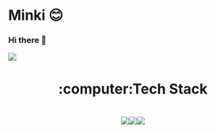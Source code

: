 # Minki :blush:

### Hi there 👋
  
<img src="https://img.shields.io/badge/쓰고자하는_텍스트-컬러코드?style=flat-square&logo=simpleicons에서_아이콘이름&logoColor=white"/></a>

<div align=center><H1>:computer:Tech Stack</H1></div>
<div align=center><H1><img src="https://img.shields.io/badge/C-DC143C?style=flat-square&logo=C&logoColor=white"/><img src="https://img.shields.io/badge/C%23-DC143C?style=flat-square&logo=Csharp&logoColor=white"/><img src="https://img.shields.io/badge/Python-DAA520?style=flat-square&logo=Python&logoColor=white"/></a></H1></div>

<!--
**redmink/redmink** is a ✨ _special_ ✨ repository because its `README.md` (this file) appears on your GitHub profile.

Here are some ideas to get you started:

- 🔭 I’m currently working on ...
- 🌱 I’m currently learning ...
- 👯 I’m looking to collaborate on ...
- 🤔 I’m looking for help with ...
- 💬 Ask me about ...
- 📫 How to reach me: ...
- 😄 Pronouns: ...
- ⚡ Fun fact: ...
-->
